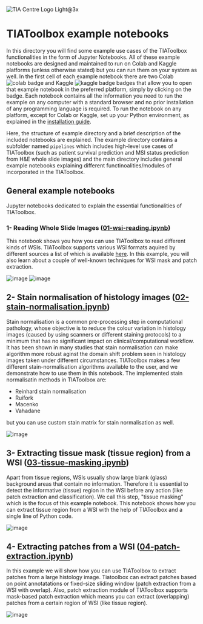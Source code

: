 ![TIA Centre Logo Light@3x](https://user-images.githubusercontent.com/74412979/145181206-1dc0a0cf-ef6d-47ff-8d1d-3bd662b5fdeb.png)
# TIAToolbox example notebooks

In this directory you will find some example use cases of the TIAToolbox functionalities in the form of Jupyter Notebooks. All of these example notebooks are designed and maintained to run on Colab and Kaggle platforms (unless otherwise stated) but you can run them on your system as well. In the first cell of each example notebook there are two Colab ![colab badge](https://colab.research.google.com/assets/colab-badge.svg) and Kaggle ![kaggle badge](https://kaggle.com/static/images/open-in-kaggle.svg) badges that allow you to open that example notebook in the preferred platform, simply by clicking on the badge. Each notebook contains all the information you need to run the example on any computer with a standard browser and no prior installation of any programming language is required. To run the notebook on any platform, except for Colab or Kaggle, set up your Python environment, as explained in the [installation guide](https://tia-toolbox.readthedocs.io/en/latest/installation.html).

Here, the structure of example directory and a brief description of the included notebooks are explained. The example directory contains a subfolder named `pipelines`  which includes high-level use cases of TIAToolbox (such as patient survival prediction and MSI status prediction from H&E whole slide images) and the main directory includes general example notebooks explaining different functinoalities/modules of incorporated in the TIAToolbox.

## General example notebooks
Jupyter notebooks dedicated to explain the essential functionalities of TIAToolbox.
### 1- Reading Whole Slide Images ([01-wsi-reading.ipynb](https://github.com/TissueImageAnalytics/tiatoolbox/blob/master/examples/01-wsi-reading.ipynb))
This notebook shows you how you can use TIAToolbox to read different kinds of WSIs. TIAToolbox supports various WSI formats aquired by different sources a list of which is available [here](https://tia-toolbox.readthedocs.io/en/latest/usage.html?highlight=wsiread#tiatoolbox.wsicore.wsireader.get_wsireader). In this example, you will also learn about a couple of well-known techniques for WSI mask and patch extraction.

![image](https://user-images.githubusercontent.com/74412979/145223963-f5cc3efc-5762-43c1-b040-c1f738a98e1b.png) ![image](https://user-images.githubusercontent.com/74412979/145224002-b61eb074-5b55-45c9-a45c-9b527437be2c.png)

## 2- Stain normalisation of histology images ([02-stain-normalisation.ipynb](https://github.com/TissueImageAnalytics/tiatoolbox/blob/master/examples/02-stain-normalisation.ipynb))
Stain normalisation is a common pre-processing step in computational pathology, whose objective is to reduce the colour variation in histology images (caused by using scanners or different staining protocols) to a minimum that has no significant impact on clinical/computational workflow. It has been shown in many studies that stain normalisation can make algorithm more robust aginst the domain shift problem seen in histology images taken under different circumstances. TIAToolbox makes a few different stain-normalisation algorithms  available to the user, and we demonstrate how to use them in this notebook. The implemented stain normalisatin methods in TIAToolbox are:
- Reinhard stain normalisation
- Ruifork 
- Macenko
- Vahadane

but you can use custom stain matrix for stain normalisation as well.

![image](https://user-images.githubusercontent.com/74412979/145226029-0cdcf94b-eb65-46ba-8f35-94bb6c457fab.png)

## 3- Extracting tissue mask (tissue region) from a WSI ([03-tissue-masking.ipynb](https://github.com/TissueImageAnalytics/tiatoolbox/blob/master/examples/03-tissue-masking.ipynb))
Apart from tissue regions, WSIs usually show large blank (glass) background areas that contain no information. Therefore it is essential to detect the informative (tissue) region in the WSI before any action (like patch extraction and classification). We call this step, "tissue masking" which is the focus of this example notebook. This notebook shows how you can extract tissue region from a WSI with the help of TIAToolbox and  a single line of Python code.

![image](https://user-images.githubusercontent.com/74412979/145227864-6df6b12c-8d15-4ac6-bc46-19677bce1f8e.png)

## 4- Extracting patches from a WSI ([04-patch-extraction.ipynb](https://github.com/TissueImageAnalytics/tiatoolbox/blob/master/examples/04-patch-extraction.ipynb))
In this example we will show how you can use TIAToolbox to extract patches from a large histology image. Tiatoolbox can extract patches based on point annotatations or fixed-size sliding window (patch extraction from a WSI with overlap). Also, patch extraction module of TIAToolbox supports mask-based patch extraction which means you can extract (overlapping) patches from a certain region of WSI (like tissue region).

![image](https://user-images.githubusercontent.com/74412979/145229244-933fba8b-aa9e-4e88-a9d0-713996e4874a.png)

